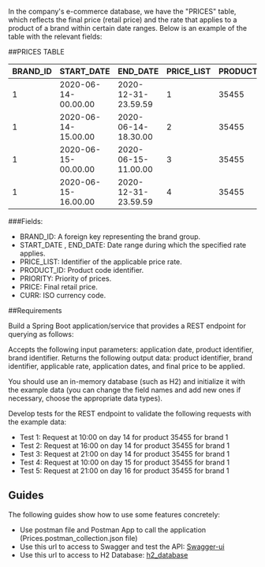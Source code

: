 In the company's e-commerce database, we have the "PRICES" table, which reflects the final price (retail price) and the rate that applies to a product of a brand within certain date ranges. Below is an example of the table with the relevant fields:

##PRICES TABLE

BRAND_ID  | START_DATE  | END_DATE | PRICE_LIST   | PRODUCT_ID | PRIORITY  | PRICE | CURR
--------- | ----------- | -------- | ----------   | ---------- | --------  | ----- | --------  | 
1 | 2020-06-14-00.00.00 |  2020-12-31-23.59.59  | 1  | 35455  | 0 |  35.50  | EUR
1 | 2020-06-14-15.00.00  | 2020-06-14-18.30.00  | 2  | 35455  | 1  | 25.45  | EUR
1 | 2020-06-15-00.00.00  | 2020-06-15-11.00.00  | 3  | 35455  | 1  | 30.50  | EUR
1 | 2020-06-15-16.00.00  | 2020-12-31-23.59.59  | 4  | 35455  | 1  | 38.95  | EUR


###Fields:

- BRAND_ID: A foreign key representing the brand group.
- START_DATE , END_DATE: Date range during which the specified rate applies.
- PRICE_LIST: Identifier of the applicable price rate.
- PRODUCT_ID: Product code identifier.
- PRIORITY: Priority of prices.
- PRICE: Final retail price.
- CURR: ISO currency code.

##Requirements

Build a Spring Boot application/service that provides a REST endpoint for querying as follows:

Accepts the following input parameters: application date, product identifier, brand identifier.
Returns the following output data: product identifier, brand identifier, applicable rate, application dates, and final price to be applied.

You should use an in-memory database (such as H2) and initialize it with the example data (you can change the field names and add new ones if necessary, choose the appropriate data types).

Develop tests for the REST endpoint to validate the following requests with the example data:

-  Test 1: Request at 10:00 on day 14 for product 35455 for brand 1
-  Test 2: Request at 16:00 on day 14 for product 35455 for brand 1
-  Test 3: Request at 21:00 on day 14 for product 35455 for brand 1
-  Test 4: Request at 10:00 on day 15 for product 35455 for brand 1
-  Test 5: Request at 21:00 on day 16 for product 35455 for brand 1


## Guides
The following guides show how to use some features concretely:
* Use postman file and Postman App to call the application (Prices.postman_collection.json file)
* Use this url to access to Swagger and test the API: [Swagger-ui](http://localhost:8080/swagger-ui/index.html)
* Use this url to access to H2 Database: [h2_database](http://localhost:8080/h2)
